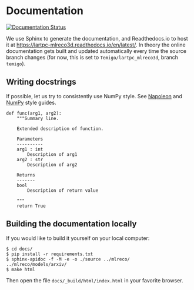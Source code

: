 # Documentation

[![Documentation Status](https://readthedocs.org/projects/lartpc-mlreco3d/badge/?version=latest)](https://lartpc-mlreco3d.readthedocs.io/en/latest/?badge=latest)

We use Sphinx to generate the documentation, and Readthedocs.io to host it at https://lartpc-mlreco3d.readthedocs.io/en/latest/.
In theory the online documentation gets built and updated automatically every time the source branch changes (for now, this is set to `Temigo/lartpc_mlreco3d`, branch `temigo`).

## Writing docstrings
If possible, let us try to consistently use NumPy style. See [Napoleon](https://sphinxcontrib-napoleon.readthedocs.io/en/latest/index.html) and [NumPy](https://numpydoc.readthedocs.io/en/latest/format.html) style guides.

```
def func(arg1, arg2):
    """Summary line.

    Extended description of function.

    Parameters
    ----------
    arg1 : int
        Description of arg1
    arg2 : str
        Description of arg2

    Returns
    -------
    bool
        Description of return value

    """
    return True
```

## Building the documentation locally
If you would like to build it yourself on your local computer:
```
$ cd docs/
$ pip install -r requirements.txt
$ sphinx-apidoc -f -M -e -o ./source ../mlreco/ ../mlreco/models/arxiv/
$ make html
```
Then open the file `docs/_build/html/index.html` in your favorite browser.
